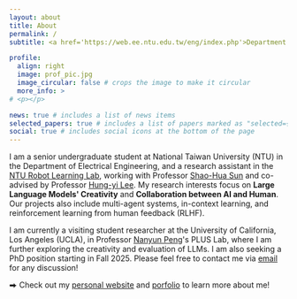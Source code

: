 ```yaml
---
layout: about
title: About
permalink: /
subtitle: <a href='https://web.ee.ntu.edu.tw/eng/index.php'>Department of Electrical Engineering, </a> National Taiwan University

profile:
  align: right
  image: prof_pic.jpg
  image_circular: false # crops the image to make it circular
  more_info: >
# <p></p>

news: true # includes a list of news items
selected_papers: true # includes a list of papers marked as "selected={true}"
social: true # includes social icons at the bottom of the page
---
```


I am a senior undergraduate student at National Taiwan University (NTU) in the Department of Electrical Engineering, and a research assistant in the [NTU Robot Learning Lab](https://nturll.xyz/about), working with Professor [Shao-Hua Sun](https://shaohua0116.github.io/) and co-advised by Professor [Hung-yi Lee](https://speech.ee.ntu.edu.tw/~hylee/index.php). My research interests focus on **Large Language Models' Creativity** and **Collaboration between AI and Human**. Our projects also include multi-agent systems, in-context learning, and reinforcement learning from human feedback (RLHF). 

I am currently a visiting student researcher at the University of California, Los Angeles (UCLA), in Professor [Nanyun Peng](https://violetpeng.github.io/)'s PLUS Lab, where I am further exploring the creativity and evaluation of LLMs. I am also seeking a PhD position starting in Fall 2025. Please feel free to contact me via [email](b08901207@g.ntu.edu.tw) for any discussion!

⮕ Check out my [personal website](https://lichuns-website.webflow.io/) and [porfolio](https://lichuns-website.webflow.io/art-works) to learn more about me!
